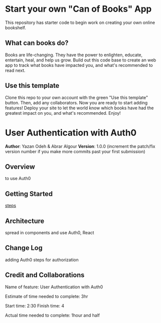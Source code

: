 # Start your own "Can of Books" App

This repository has starter code to begin work on creating your own online bookshelf.

## What can books do?

Books are life-changing. They have the power to enlighten, educate, entertain, heal, and help us grow. Build out this code base to create an web app to track what books have impacted you, and what's recommended to read next.

## Use this template

Clone this repo to your own account with the green "Use this template" button. Then, add any collaborators. Now you are ready to start adding features! Deploy your site to let the world know which books have had the greatest impact on you, and what's recommended. Enjoy!

# User Authentication with Auth0

**Author**: Yazan Odeh & Abrar Algour
**Version**: 1.0.0 (increment the patch/fix version number if you make more commits past your first submission)

## Overview

to use Auth0

## Getting Started

[steps](https://trello.com/b/RQQUZVan/week-3)

## Architecture

spread in components and use Auth0, React

## Change Log

adding Auth0 steps for authorization

## Credit and Collaborations

Name of feature: User Authentication with Auth0

Estimate of time needed to complete: 3hr

Start time: 2:30
Finish time: 4

Actual time needed to complete: 1hour and half
